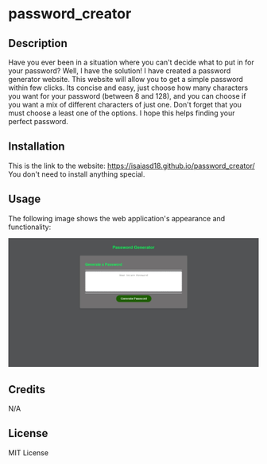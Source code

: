 # password_creator

## Description

Have you ever been in a situation where you can't decide what to put in for your password?
Well, I have the solution! I have created a password generator website. This website will allow you to get a simple password within few clicks. Its concise and easy, just choose how many characters you want for your password (between 8 and 128), and you can choose if you want a mix of different characters of just one. Don't forget that you must choose a least one of the options. I hope this helps finding your perfect password.


## Installation
This is the link to the website:
https://isaiasd18.github.io/password_creator/
You don't need to install anything special.

## Usage

The following image shows the web application's appearance and functionality:

![The Password Generator webpage includes a generate password button, a box to give the user the password generated and prompts at the top after you click the generate password button.](./Assets/password.jpeg)

## Credits

N/A

## License

MIT License